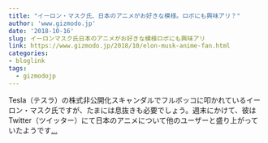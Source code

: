 ```yaml
---
title: "イーロン・マスク氏、日本のアニメがお好きな模様。ロボにも興味アリ？"
author: 'www.gizmodo.jp'
date: '2018-10-16'
slug: イーロンマスク氏日本のアニメがお好きな模様ロボにも興味アリ
link: https://www.gizmodo.jp/2018/10/elon-musk-anime-fan.html
categories:
- bloglink
tags:
  - gizmodojp
---
```


Tesla（テスラ）の株式非公開化スキャンダルでフルボッコに叩かれているイーロン・マスク氏ですが、たまには息抜きも必要でしょう。週末にかけて、彼はTwitter（ツイッター）にて日本のアニメについて他のユーザーと盛り上がっていたようです[... <i class="fas fa-external-link-alt"></i>](https://www.gizmodo.jp/2018/10/elon-musk-anime-fan.html)

